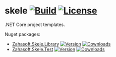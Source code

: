 skele [![Build](https://img.shields.io/appveyor/ci/zahasoft/skele/master.svg?style=flat-square)](https://ci.appveyor.com/project/zahasoft/skele)
[![License](https://img.shields.io/badge/license-apache%202.0-orange.svg?style=flat-square)](http://www.apache.org/licenses/LICENSE-2.0)
==================================

.NET Core project templates.

Nuget packages:
* [Zahasoft.Skele.Library](https://www.nuget.org/packages/Zahasoft.Skele.Library)
[![Version](https://img.shields.io/nuget/vpre/zahasoft.skele.library.svg?style=flat-square)](https://www.nuget.org/packages/Zahasoft.Skele.Library)
[![Downloads](https://img.shields.io/nuget/dt/zahasoft.skele.library.svg?style=flat-square)](https://www.nuget.org/packages/Zahasoft.Skele.Library) 
* [Zahasoft.Skele.Test](https://www.nuget.org/packages/Zahasoft.Skele.Test)
[![Version](https://img.shields.io/nuget/vpre/zahasoft.skele.test.svg?style=flat-square)](https://www.nuget.org/packages/Zahasoft.Skele.Test)
[![Downloads](https://img.shields.io/nuget/dt/zahasoft.skele.test.svg?style=flat-square)](https://www.nuget.org/packages/Zahasoft.Skele.Test) 